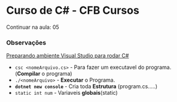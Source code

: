 # Curso de C# - CFB Cursos

Continuar na aula: 05

### Observações
[Preparando ambiente Visual Studio para rodar C#](https://www.youtube.com/watch?v=dVzJ3bx68FA&list=PLx4x_zx8csUglgKTmgfVFEhWWBQCasNGi&index=1)

* `csc <nomeArquivo.cs>` - Para fazer um executavel do programa. (**Compilar** o programa)
* `./<nomeArquivo>` - **Executar** o Programa.
* **`dotnet new console`** - Cria toda **Estrutura** (program.cs.....)
* `static int num` - Variaveis **globais**(static)
